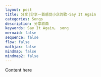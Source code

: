 ```yaml
---
layout: post
title: 分享|分享一首感觉小众的歌-Say It Again
categories: Songs
description: 分享歌曲
keywords: Say It Again， song
mermaid: false
sequence: false
flow: false
mathjax: false
mindmap: false
mindmap2: false
---
```


Content here
